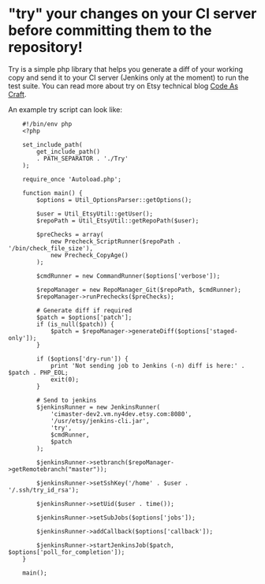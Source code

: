 # "try" your changes on your CI server before committing them to the repository!

Try is a simple php library that helps you generate a diff of your working copy and send it to 
your CI server (Jenkins only at the moment) to run the test suite. You can read more about try
on Etsy technical blog [Code As Craft](http://codeascraft.etsy.com/2011/10/11/did-you-try-it-before-you-committed/).

An example try script can look like:

        #!/bin/env php
        <?php
        
        set_include_path(
            get_include_path()
            . PATH_SEPARATOR . './Try' 
        );
        
        require_once 'Autoload.php';
        
        function main() {
            $options = Util_OptionsParser::getOptions();
        
            $user = Util_EtsyUtil::getUser();
            $repoPath = Util_EtsyUtil::getRepoPath($user);
        
            $preChecks = array(
                new Precheck_ScriptRunner($repoPath . '/bin/check_file_size'),
                new Precheck_CopyAge()
            );
        
            $cmdRunner = new CommandRunner($options['verbose']);
        
            $repoManager = new RepoManager_Git($repoPath, $cmdRunner);
            $repoManager->runPrechecks($preChecks);
        
            # Generate diff if required
            $patch = $options['patch'];
            if (is_null($patch)) {
                $patch = $repoManager->generateDiff($options['staged-only']);
            }
        
            if ($options['dry-run']) {
                print 'Not sending job to Jenkins (-n) diff is here:' . $patch . PHP_EOL;
                exit(0);
            }
        
            # Send to jenkins
            $jenkinsRunner = new JenkinsRunner(
                'cimaster-dev2.vm.ny4dev.etsy.com:8080',
                '/usr/etsy/jenkins-cli.jar',
                'try',
                $cmdRunner,
                $patch
            );
        
            $jenkinsRunner->setbranch($repoManager->getRemotebranch("master"));
        
            $jenkinsRunner->setSshKey('/home' . $user . '/.ssh/try_id_rsa');
        
            $jenkinsRunner->setUid($user . time());
        
            $jenkinsRunner->setSubJobs($options['jobs']);
        
            $jenkinsRunner->addCallback($options['callback']);
        
            $jenkinsRunner->startJenkinsJob($patch, $options['poll_for_completion']);
        }
        
        main();
